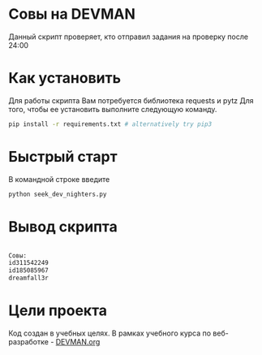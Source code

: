 

#  Совы на DEVMAN
Данный скрипт проверяет, кто отправил задания на проверку после 24:00

# Как установить
Для работы скрипта Вам потребуется библиотека requests и pytz
Для того, чтобы ее установить выполните следующую команду.
```bash
pip install -r requirements.txt # alternatively try pip3
```

# Быстрый старт
В командной строке введите
``` bash 
python seek_dev_nighters.py 
```

# Вывод скрипта
``` bash

Совы:
id311542249
id185085967
dreamfall3r


```

# Цели проекта
Код создан в учебных целях. В рамках учебного курса по веб-разработке -  [DEVMAN.org](https://devman.org/)

